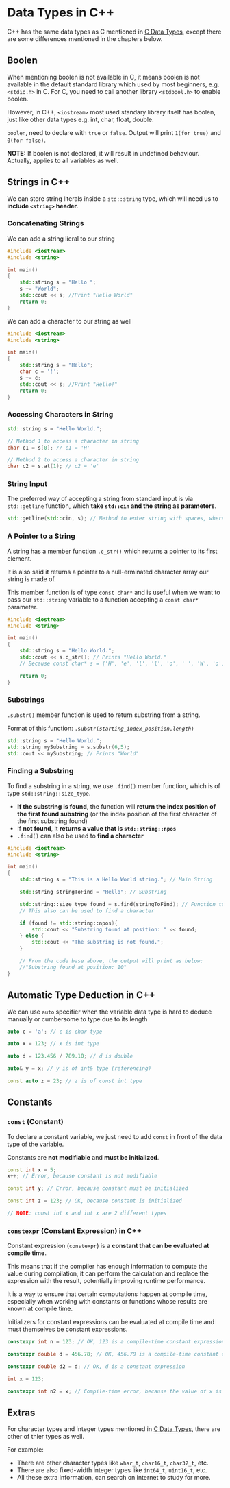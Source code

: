 # Data Types in C++

C++ has the same data types as C mentioned in [C Data Types](../C_Programming/11_Data_Types.md), except there are some differences mentioned in the chapters below.


## Boolen

When mentioning boolen is not available in C, it means boolen is not available in the default standard library which used by most beginners, e.g. `<stdio.h>` in C. For C, you need to call another library `<stdbool.h>` to enable boolen.

However, in C++, `<iostream>` most used standary library itself has boolen, just like other data types e.g. int, char, float, double.

`boolen`, need to declare with `true` or `false`. Output will print `1(for true)` and `0(for false)`.

**NOTE:** If boolen is not declared, it will result in undefined behaviour. Actually, applies to all variables as well.

## Strings in C++

We can store string literals inside a `std::string` type, which will need us to **include `<string>` header**.

### Concatenating Strings

We can add a string lieral to our string

```c++
#include <iostream>
#include <string>

int main()
{
    std::string s = "Hello ";
    s += "World";
    std::cout << s; //Print "Hello World"
    return 0;
}
```

We can add a character to our string as well

```c++
#include <iostream>
#include <string>

int main()
{
    std::string s = "Hello";
    char c = '!';
    s += c;
    std::cout << s; //Print "Hello!"
    return 0;
}
```

### Accessing Characters in String

```c++
std::string s = "Hello World.";

// Method 1 to access a character in string
char c1 = s[0]; // c1 = 'H'

// Method 2 to access a character in string
char c2 = s.at(1); // c2 = 'e'
```

### String Input

The preferred way of accepting a string from standard input is via `std::getline` function, which **take `std::cin` and the string as parameters**.

```c++
std::getline(std::cin, s); // Method to enter string with spaces, where s is string
```

### A Pointer to a String

A string has a member function `.c_str()` which returns a pointer to its first element.

It is also said it returns a pointer to a null-erminated character array our string is made of.

This member function is of type `const char*` and is useful when we want to pass our `std::string` variable to a function accepting a `const char*` parameter.

```c++
#include <iostream>
#include <string>

int main()
{
    std::string s = "Hello World.";
    std::cout << s.c_str(); // Prints "Hello World."
    // Because const char* s = {'H', 'e', 'l', 'l', 'o', ' ', 'W', 'o', 'r', 'l', 'd', '.' ,'\0'}

    return 0;
}
```

### Substrings

`.substr()` member function is used to return substring from a string.

Format of this function: `.substr(`*`starting_index_position`*`,`*`length`*`)`

```c++
std::string s = "Hello World.";
std::string mySubstring = s.substr(6,5);
std::cout << mySubstring; // Prints "World"
```

### Finding a Substring

To find a substring in a string, we use `.find()` member function, which is of type `std::string::size_type`.

- **If the substring is found**, the function will **return the index position of the first found substring** (or the index position of the first character of the first substring found)
- If **not found**, it **returns a value that is `std::string::npos`**
- `.find()` can also be used to **find a character**

```c++
#include <iostream>
#include <string>

int main()
{
    std::string s = "This is a Hello World string."; // Main String

    std::string stringToFind = "Hello"; // Substring

    std::string::size_type found = s.find(stringToFind); // Function to find the substring
    // This also can be used to find a character

    if (found != std::string::npos){
        std::cout << "Substring found at position: " << found;
    } else {
        std::cout << "The substring is not found.";
    }

    // From the code base above, the output will print as below:
    //"Substring found at position: 10"
}
```

## Automatic Type Deduction in C++

We can use `auto` specifier when the variable data type is hard to deduce manually or cumbersome to type due to its length

```c++
auto c = 'a'; // c is char type

auto x = 123; // x is int type

auto d = 123.456 / 789.10; // d is double

auto& y = x; // y is of int& type (referencing)

const auto z = 23; // z is of const int type
```

## Constants

### `const` (Constant)

To declare a constant variable, we just need to add `const` in front of the data type of the variable.

Constants are **not modifiable** and **must be initialized**.

```c++
const int x = 5;
x++; // Error, because constant is not modifiable

const int y; // Error, because constant must be initialized

const int z = 123; // OK, because constant is initialized

// NOTE: const int x and int x are 2 different types
```

### `constexpr` (Constant Expression) in C++

Constant expression (`constexpr`) is a **constant that can be evaluated at compile time**.

This means that if the compiler has enough information to compute the value during compilation, it can perform the calculation and replace the expression with the result, potentially improving runtime performance.

It is a way to ensure that certain computations happen at compile time, especially when working with constants or functions whose results are known at compile time. 

Initializers for constant expressions can be evaluated at compile time and must themselves be constant expressions.

```c++
constexpr int n = 123; // OK, 123 is a compile-time constant expression

constexpr double d = 456.78; // OK, 456.78 is a compile-time constant expression

constexpr double d2 = d; // OK, d is a constant expression

int x = 123;

constexpr int n2 = x; // Compile-time error, because the value of x is not known during compile-time
```

## Extras

For character types and integer types mentioned in [C Data Types](../C_Programming/11_Data_Types.md), there are other of thier types as well.

For example:

- There are other character types like `whar_t`, `char16_t`, `char32_t`, etc.
- There are also fixed-width integer types like `int64_t`, `uint16_t`, etc.
- All these extra information, can search on internet to study for more.